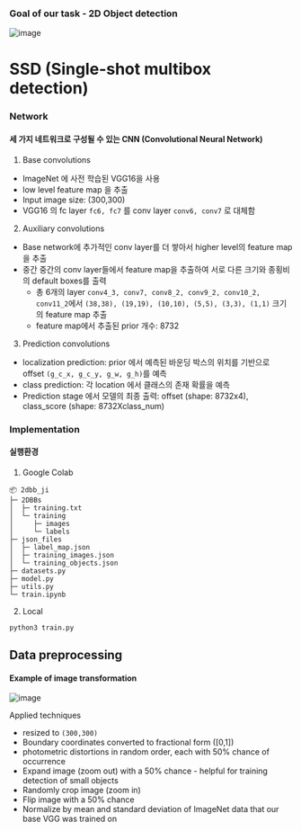 ### Goal of our task - 2D Object detection
![image](https://github.com/Idle2023/BoxNSegAI/assets/127823391/f60dac9a-2ae9-4e6c-88d9-424670562a19)

# SSD (Single-shot multibox detection)
### Network
#### 세 가지 네트워크로 구성될 수 있는 CNN (Convolutional Neural Network)
1. Base convolutions
  - ImageNet 에 사전 학습된 VGG16을 사용
  - low level feature map 을 추출
  - Input image size: (300,300)
  - VGG16 의 fc layer ```fc6, fc7``` 를 conv layer ```conv6, conv7``` 로 대체함
2. Auxiliary convolutions
  - Base network에 추가적인 conv layer를 더 쌓아서 higher level의 feature map을 추출
  - 중간 중간의 conv layer들에서 feature map을 추출하여 서로 다른 크기와 종횡비의 default boxes를 출력
      - 총 6개의 layer ```conv4_3, conv7, conv8_2, conv9_2, conv10_2, conv11_2```에서 ```(38,38), (19,19), (10,10), (5,5), (3,3), (1,1)``` 크기의 feature map 추출
      - feature map에서 추출된 prior 개수: 8732
3. Prediction convolutions
  - localization prediction: prior 에서 예측된 바운딩 박스의 위치를 기반으로 offset ```(g_c_x, g_c_y, g_w, g_h)```를 예측
  - class prediction: 각 location 에서 클래스의 존재 확률을 예측
  - Prediction stage 에서 모델의 최종 출력: offset (shape: 8732x4), class_score (shape: 8732Xclass_num)

### Implementation
#### 실행환경
1. Google Colab
```
📦 2dbb_ji
├─ 2DBBs
│  ├─ training.txt
│  └─ training
│     ├─ images
│     └─ labels
├─ json_files
│  ├─ label_map.json
│  ├─ training_images.json
│  └─ training_objects.json
├─ datasets.py
├─ model.py
├─ utils.py
└─ train.ipynb
```


2. Local
```
python3 train.py
```


## Data preprocessing
#### Example of image transformation 

![image](https://github.com/Idle2023/BoxNSegAI/assets/127823391/f86c31bf-f647-4665-a941-26918df8e488)

Applied techniques
- resized to ```(300,300)```
- Boundary coordinates converted to fractional form ([0,1])
- photometric distortions in random order, each with 50% chance of occurrence
- Expand image (zoom out) with a 50% chance - helpful for training detection of small objects
- Randomly crop image (zoom in)
- Flip image with a 50% chance
- Normalize by mean and standard deviation of ImageNet data that our base VGG was trained on



